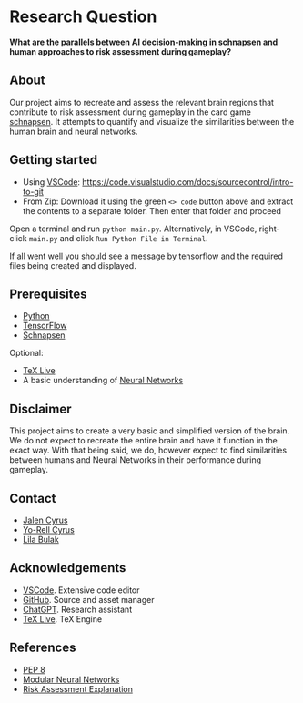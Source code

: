 # Research Question
**What are the parallels between AI decision-making in schnapsen and human approaches to risk assessment during gameplay?**

## About
Our project aims to recreate and assess the relevant brain regions that contribute to risk assessment during gameplay in the card game [schnapsen](https://en.wikipedia.org/wiki/Schnapsen). It attempts to quantify and visualize the similarities between the human brain and neural networks.

## Getting started
- Using [VSCode](https://code.visualstudio.com/): https://code.visualstudio.com/docs/sourcecontrol/intro-to-git
- From Zip: Download it using the green `<> code` button above and extract the contents to a separate folder. Then enter that folder and proceed

Open a terminal and run `python main.py`. Alternatively, in VSCode, right-click `main.py` and click `Run Python File in Terminal`.

If all went well you should see a message by tensorflow and the required files being created and displayed.

## Prerequisites
- [Python](https://www.python.org/downloads/release/python-3100/)
- [TensorFlow](https://www.tensorflow.org/install)
- [Schnapsen](https://pypi.org/project/schnapsen/)

Optional:
- [TeX Live](https://www.tug.org/texlive/quickinstall.html)
- A basic understanding of [Neural Networks](./BRAIN_OVERVIEW.md)

## Disclaimer
This project aims to create a very basic and simplified version of the brain. We do not expect to recreate the entire brain and have it function in the exact way. With that being said, we do, however expect to find similarities between humans and Neural Networks in their performance during gameplay.

## Contact
- [Jalen Cyrus](mailto:jalennaarden@gmail.com?subject=[Project%20IS]%20Question)
- [Yo-Rell Cyrus](mailto:yorellcyrus@gmail.com?subject=[Project%20IS]%20Question)
- [Lila Bulak](mailto:eliflilabulak@gmail.com?subject=[Project%20IS]%20Question)

## Acknowledgements
- [VSCode](https://code.visualstudio.com/). Extensive code editor
- [GitHub](https://github.com/). Source and asset manager
- [ChatGPT](https://chat.openai.com/). Research assistant
- [TeX Live](https://www.tug.org/texlive/quickinstall.html). TeX Engine

## References
- [PEP 8](https://peps.python.org/pep-0008/)
- [Modular Neural Networks](https://en.wikipedia.org/wiki/Modular_neural_network)
- [Risk Assessment Explanation](https://en.wikipedia.org/wiki/Risk_assessment)